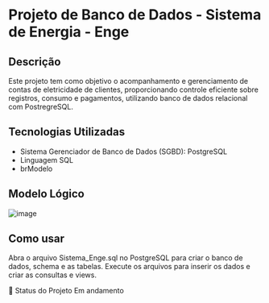 # Projeto de Banco de Dados - Sistema de Energia - Enge

##  Descrição

Este projeto tem como objetivo o acompanhamento e gerenciamento de contas de eletricidade de clientes, proporcionando controle eficiente sobre registros, consumo e pagamentos, utilizando banco de dados relacional com PostregreSQL. 

## Tecnologias Utilizadas

- Sistema Gerenciador de Banco de Dados (SGBD): PostgreSQL
- Linguagem SQL
- brModelo
  
## Modelo Lógico 
![image](https://github.com/user-attachments/assets/a95a3d25-f9cb-49a7-aff4-38472ed42e72)


## Como usar

Abra o arquivo Sistema_Enge.sql no PostgreSQL para criar o banco de dados, schema e as tabelas. Execute os arquivos para inserir os dados e criar as  consultas e views.

🚧 Status do Projeto
Em andamento


